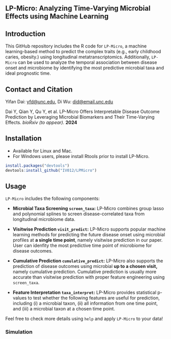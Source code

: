 ## LP-Micro: Analyzing Time-Varying Microbial Effects using Machine Learning

## Introduction

This GitHub repository includes the R code for `LP-Micro`, a machine learning-based method to predict the complex traits (e.g., early childhood caries, obesity.) using longitudinal metatranscriptomics. Additionally, `LP-Micro` can be used to analyze the temporal association between disease onset and microbiome by identifying the most predictive microbial taxa and ideal prognostic time.

## Contact and Citation

Yifan Dai: yfd@unc.edu, Di Wu: did@email.unc.edu

Dai Y, Qian Y, Qu Y, et al. LP-Micro Offers Interpretable Disease Outcome Prediction by Leveraging Microbial Biomarkers and Their Time-Varying Effects. *bioRxiv (to appear).* **2024**

## Installation

- Available for Linux and Mac.
- For Windows users, please install Rtools prior to install LP-Micro.

```r
install.packages("devtools")
devtools:install_github("IV012/LPMicro")
```

## Usage

`LP-Micro` includes the following components:

- **Microbial Taxa Screening `screen_taxa`:** LP-Micro combines group lasso and polynomial splines to screen disease-correlated taxa from longitudinal microbiome data.

- **Visitwise Prediction `visit_predict`:** LP-Micro supports popular machine learning methods for predicting the future disease onset using microbial profiles at **a single time point**, namely visitwise prediction in our paper. User can idenfity the most predictive time point of microbiome for disease outcomes.

- **Cumulative Prediction `cumulative_predict`:** LP-Micro also supports the prediction of disease outcomes using microbial **up to a chosen visit,** namely cumulative prediction. Cumulative prediction is usually more accurate than visitwise prediction with proper feature engineering using `screen_taxa`.

- **Feature Interpretation `taxa_interpret`:** LP-Micro provides statistical p-values to test whether the following features are useful for prediction, including (i) a microbial taxon, (ii) all information from one time point, and (iii) a microbial taxon at a chosen time point.

Feel free to check more details using `help` and apply `LP-Micro` to your data!

### Simulation

```r

```